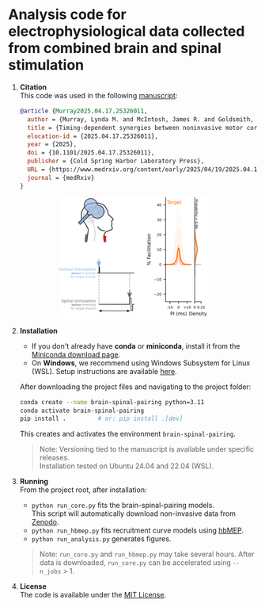 # Analysis code for electrophysiological data collected from combined brain and spinal stimulation

1. **Citation**  
   This code was used in the following [manuscript](https://doi.org/10.1101/2025.04.17.25326011):

   ```bibtex
   @article {Murray2025.04.17.25326011,
     author = {Murray, Lynda M. and McIntosh, James R. and Goldsmith, Jacob A. and Wu, Yu-Kuang and Liu, Mingxiao and Sanford, Sean P. and Joiner, Evan F. and Mandigo, Christopher and Virk, Michael S. and Tyagi, Vishweshwar and Carmel, Jason B. and Harel, Noam Y.},
     title = {Timing-dependent synergies between noninvasive motor cortex and spinal cord stimulation in chronic cervical spinal cord injury},
     elocation-id = {2025.04.17.25326011},
     year = {2025},
     doi = {10.1101/2025.04.17.25326011},
     publisher = {Cold Spring Harbor Laboratory Press},
     URL = {https://www.medrxiv.org/content/early/2025/04/19/2025.04.17.25326011},
     journal = {medRxiv}
   }
   ```

<p align="center">
  <img src="bsp.svg" width="300">
</p>

2. **Installation**  
   - If you don't already have **conda** or **miniconda**, install it from the [Miniconda download page](https://docs.conda.io/en/latest/miniconda.html).  
   - On **Windows**, we recommend using Windows Subsystem for Linux (WSL). Setup instructions are available [here](https://learn.microsoft.com/en-us/windows/wsl/install).

   After downloading the project files and navigating to the project folder:

   ```bash
   conda create --name brain-spinal-pairing python=3.11
   conda activate brain-spinal-pairing
   pip install .         # or: pip install .[dev]
   ```

   This creates and activates the environment `brain-spinal-pairing`.  

   > Note: Versioning tied to the manuscript is available under specific releases.  
   > Installation tested on Ubuntu 24.04 and 22.04 (WSL).

3. **Running**  
   From the project root, after installation:

   - `python run_core.py` fits the brain-spinal-pairing models.  
     This script will automatically download non-invasive data from [Zenodo](https://doi.org/10.5281/zenodo.15225065).
   - `python run_hbmep.py` fits recruitment curve models using [hbMEP](https://github.com/jamesmcintosh91/hbmep).
   - `python run_analysis.py` generates figures.

   > Note: `run_core.py` and `run_hbmep.py` may take several hours. After data is downloaded, `run_core.py` can be accelerated using `--n_jobs` > 1.

4. **License**  
   The code is available under the [MIT License](LICENSE).
